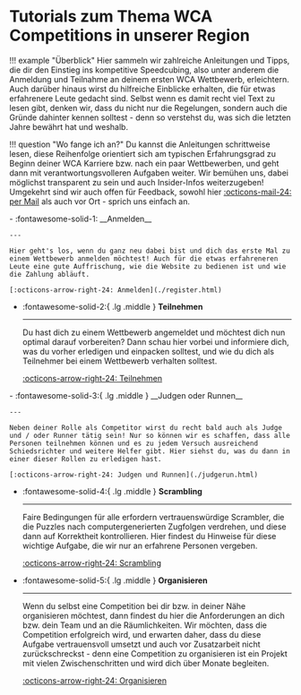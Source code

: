 # Tutorials zum Thema WCA Competitions in unserer Region

!!! example "Überblick"
    Hier sammeln wir zahlreiche Anleitungen und Tipps, die dir den Einstieg ins kompetitive Speedcubing, also unter anderem die Anmeldung und Teilnahme an deinem ersten WCA Wettbewerb, erleichtern. Auch darüber hinaus wirst du hilfreiche Einblicke erhalten, die für etwas erfahrenere Leute gedacht sind. Selbst wenn es damit recht viel Text zu lesen gibt, denken wir, dass du nicht nur die Regelungen, sondern auch die Gründe dahinter kennen solltest - denn so verstehst du, was sich die letzten Jahre bewährt hat und weshalb.

!!! question "Wo fange ich an?"
    Du kannst die Anleitungen schrittweise lesen, diese Reihenfolge orientiert sich am typischen Erfahrungsgrad zu Beginn deiner WCA Karriere bzw. nach ein paar Wettbewerben, und geht dann mit verantwortungsvolleren Aufgaben weiter. Wir bemühen uns, dabei möglichst transparent zu sein und auch Insider-Infos weiterzugeben! Umgekehrt sind wir auch offen für Feedback, sowohl hier [:octicons-mail-24: per Mail](mailto:speedcubing.rlp.saar@gmail.com) als auch vor Ort - sprich uns einfach an.

<div class="grid cards" markdown>
-   :fontawesome-solid-1: __Anmelden__

    ---

    Hier geht's los, wenn du ganz neu dabei bist und dich das erste Mal zu einem Wettbewerb anmelden möchtest! Auch für die etwas erfahreneren Leute eine gute Auffrischung, wie die Website zu bedienen ist und wie die Zahlung abläuft.

    [:octicons-arrow-right-24: Anmelden](./register.html)

-   :fontawesome-solid-2:{ .lg .middle } __Teilnehmen__

    ---

    Du hast dich zu einem Wettbewerb angemeldet und möchtest dich nun optimal darauf vorbereiten? Dann schau hier vorbei und informiere dich, was du vorher erledigen und einpacken solltest, und wie du dich als Teilnehmer bei einem Wettbewerb verhalten solltest.

    [:octicons-arrow-right-24: Teilnehmen](./compete.html)
</div>

<div class="grid cards" markdown>
-   :fontawesome-solid-3:{ .lg .middle } __Judgen oder Runnen__

    ---

    Neben deiner Rolle als Competitor wirst du recht bald auch als Judge und / oder Runner tätig sein! Nur so können wir es schaffen, dass alle Personen teilnehmen können und es zu jedem Versuch ausreichend Schiedsrichter und weitere Helfer gibt. Hier siehst du, was du dann in einer dieser Rollen zu erledigen hast.

    [:octicons-arrow-right-24: Judgen und Runnen](./judgerun.html)

-   :fontawesome-solid-4:{ .lg .middle } __Scrambling__

    ---

    Faire Bedingungen für alle erfordern vertrauenswürdige Scrambler, die die Puzzles nach computergenerierten Zugfolgen verdrehen, und diese dann auf Korrektheit kontrollieren. Hier findest du Hinweise für diese wichtige Aufgabe, die wir nur an erfahrene Personen vergeben.

    [:octicons-arrow-right-24: Scrambling](./scramble.html)
</div>

<div class="grid cards" markdown>

-   :fontawesome-solid-5:{ .lg .middle } __Organisieren__

    ---

    Wenn du selbst eine Competition bei dir bzw. in deiner Nähe organisieren möchtest, dann findest du hier die Anforderungen an dich bzw. dein Team und an die Räumlichkeiten. Wir möchten, dass die Competition erfolgreich wird, und erwarten daher, dass du diese Aufgabe vertrauensvoll umsetzt und auch vor Zusatzarbeit nicht zurückschreckst - denn eine Competition zu organisieren ist ein Projekt mit vielen Zwischenschritten und wird dich über Monate begleiten.

    [:octicons-arrow-right-24: Organisieren](./organize.html)
</div>

